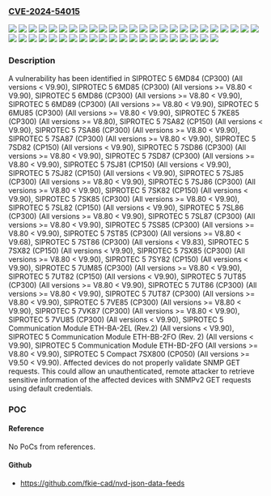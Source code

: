 ### [CVE-2024-54015](https://cve.mitre.org/cgi-bin/cvename.cgi?name=CVE-2024-54015)
![](https://img.shields.io/static/v1?label=Product&message=SIPROTEC%205%206MD84%20(CP300)&color=blue)
![](https://img.shields.io/static/v1?label=Product&message=SIPROTEC%205%206MD85%20(CP300)&color=blue)
![](https://img.shields.io/static/v1?label=Product&message=SIPROTEC%205%206MD86%20(CP300)&color=blue)
![](https://img.shields.io/static/v1?label=Product&message=SIPROTEC%205%206MD89%20(CP300)&color=blue)
![](https://img.shields.io/static/v1?label=Product&message=SIPROTEC%205%206MU85%20(CP300)&color=blue)
![](https://img.shields.io/static/v1?label=Product&message=SIPROTEC%205%207KE85%20(CP300)&color=blue)
![](https://img.shields.io/static/v1?label=Product&message=SIPROTEC%205%207SA82%20(CP150)&color=blue)
![](https://img.shields.io/static/v1?label=Product&message=SIPROTEC%205%207SA86%20(CP300)&color=blue)
![](https://img.shields.io/static/v1?label=Product&message=SIPROTEC%205%207SA87%20(CP300)&color=blue)
![](https://img.shields.io/static/v1?label=Product&message=SIPROTEC%205%207SD82%20(CP150)&color=blue)
![](https://img.shields.io/static/v1?label=Product&message=SIPROTEC%205%207SD86%20(CP300)&color=blue)
![](https://img.shields.io/static/v1?label=Product&message=SIPROTEC%205%207SD87%20(CP300)&color=blue)
![](https://img.shields.io/static/v1?label=Product&message=SIPROTEC%205%207SJ81%20(CP150)&color=blue)
![](https://img.shields.io/static/v1?label=Product&message=SIPROTEC%205%207SJ82%20(CP150)&color=blue)
![](https://img.shields.io/static/v1?label=Product&message=SIPROTEC%205%207SJ85%20(CP300)&color=blue)
![](https://img.shields.io/static/v1?label=Product&message=SIPROTEC%205%207SJ86%20(CP300)&color=blue)
![](https://img.shields.io/static/v1?label=Product&message=SIPROTEC%205%207SK82%20(CP150)&color=blue)
![](https://img.shields.io/static/v1?label=Product&message=SIPROTEC%205%207SK85%20(CP300)&color=blue)
![](https://img.shields.io/static/v1?label=Product&message=SIPROTEC%205%207SL82%20(CP150)&color=blue)
![](https://img.shields.io/static/v1?label=Product&message=SIPROTEC%205%207SL86%20(CP300)&color=blue)
![](https://img.shields.io/static/v1?label=Product&message=SIPROTEC%205%207SL87%20(CP300)&color=blue)
![](https://img.shields.io/static/v1?label=Product&message=SIPROTEC%205%207SS85%20(CP300)&color=blue)
![](https://img.shields.io/static/v1?label=Product&message=SIPROTEC%205%207ST85%20(CP300)&color=blue)
![](https://img.shields.io/static/v1?label=Product&message=SIPROTEC%205%207ST86%20(CP300)&color=blue)
![](https://img.shields.io/static/v1?label=Product&message=SIPROTEC%205%207SX82%20(CP150)&color=blue)
![](https://img.shields.io/static/v1?label=Product&message=SIPROTEC%205%207SX85%20(CP300)&color=blue)
![](https://img.shields.io/static/v1?label=Product&message=SIPROTEC%205%207SY82%20(CP150)&color=blue)
![](https://img.shields.io/static/v1?label=Product&message=SIPROTEC%205%207UM85%20(CP300)&color=blue)
![](https://img.shields.io/static/v1?label=Product&message=SIPROTEC%205%207UT82%20(CP150)&color=blue)
![](https://img.shields.io/static/v1?label=Product&message=SIPROTEC%205%207UT85%20(CP300)&color=blue)
![](https://img.shields.io/static/v1?label=Product&message=SIPROTEC%205%207UT86%20(CP300)&color=blue)
![](https://img.shields.io/static/v1?label=Product&message=SIPROTEC%205%207UT87%20(CP300)&color=blue)
![](https://img.shields.io/static/v1?label=Product&message=SIPROTEC%205%207VE85%20(CP300)&color=blue)
![](https://img.shields.io/static/v1?label=Product&message=SIPROTEC%205%207VK87%20(CP300)&color=blue)
![](https://img.shields.io/static/v1?label=Product&message=SIPROTEC%205%207VU85%20(CP300)&color=blue)
![](https://img.shields.io/static/v1?label=Product&message=SIPROTEC%205%20Communication%20Module%20ETH-BA-2EL%20(Rev.2)&color=blue)
![](https://img.shields.io/static/v1?label=Product&message=SIPROTEC%205%20Communication%20Module%20ETH-BB-2FO%20(Rev.%202)&color=blue)
![](https://img.shields.io/static/v1?label=Product&message=SIPROTEC%205%20Communication%20Module%20ETH-BD-2FO&color=blue)
![](https://img.shields.io/static/v1?label=Product&message=SIPROTEC%205%20Compact%207SX800%20(CP050)&color=blue)
![](https://img.shields.io/static/v1?label=Version&message=0%3C%20V9.83%20&color=brighgreen)
![](https://img.shields.io/static/v1?label=Version&message=0%3C%20V9.90%20&color=brighgreen)
![](https://img.shields.io/static/v1?label=Version&message=V8.80%3C%20*%20&color=brighgreen)
![](https://img.shields.io/static/v1?label=Version&message=V8.80%3C%20V9.68%20&color=brighgreen)
![](https://img.shields.io/static/v1?label=Version&message=V8.80%3C%20V9.90%20&color=brighgreen)
![](https://img.shields.io/static/v1?label=Version&message=V9.50%3C%20V9.90%20&color=brighgreen)
![](https://img.shields.io/static/v1?label=Vulnerability&message=CWE-1392%3A%20Use%20of%20Default%20Credentials&color=brighgreen)

### Description

A vulnerability has been identified in SIPROTEC 5 6MD84 (CP300) (All versions < V9.90), SIPROTEC 5 6MD85 (CP300) (All versions >= V8.80 < V9.90), SIPROTEC 5 6MD86 (CP300) (All versions >= V8.80 < V9.90), SIPROTEC 5 6MD89 (CP300) (All versions >= V8.80 < V9.90), SIPROTEC 5 6MU85 (CP300) (All versions >= V8.80 < V9.90), SIPROTEC 5 7KE85 (CP300) (All versions >= V8.80), SIPROTEC 5 7SA82 (CP150) (All versions < V9.90), SIPROTEC 5 7SA86 (CP300) (All versions >= V8.80 < V9.90), SIPROTEC 5 7SA87 (CP300) (All versions >= V8.80 < V9.90), SIPROTEC 5 7SD82 (CP150) (All versions < V9.90), SIPROTEC 5 7SD86 (CP300) (All versions >= V8.80 < V9.90), SIPROTEC 5 7SD87 (CP300) (All versions >= V8.80 < V9.90), SIPROTEC 5 7SJ81 (CP150) (All versions < V9.90), SIPROTEC 5 7SJ82 (CP150) (All versions < V9.90), SIPROTEC 5 7SJ85 (CP300) (All versions >= V8.80 < V9.90), SIPROTEC 5 7SJ86 (CP300) (All versions >= V8.80 < V9.90), SIPROTEC 5 7SK82 (CP150) (All versions < V9.90), SIPROTEC 5 7SK85 (CP300) (All versions >= V8.80 < V9.90), SIPROTEC 5 7SL82 (CP150) (All versions < V9.90), SIPROTEC 5 7SL86 (CP300) (All versions >= V8.80 < V9.90), SIPROTEC 5 7SL87 (CP300) (All versions >= V8.80 < V9.90), SIPROTEC 5 7SS85 (CP300) (All versions >= V8.80 < V9.90), SIPROTEC 5 7ST85 (CP300) (All versions >= V8.80 < V9.68), SIPROTEC 5 7ST86 (CP300) (All versions < V9.83), SIPROTEC 5 7SX82 (CP150) (All versions < V9.90), SIPROTEC 5 7SX85 (CP300) (All versions >= V8.80 < V9.90), SIPROTEC 5 7SY82 (CP150) (All versions < V9.90), SIPROTEC 5 7UM85 (CP300) (All versions >= V8.80 < V9.90), SIPROTEC 5 7UT82 (CP150) (All versions < V9.90), SIPROTEC 5 7UT85 (CP300) (All versions >= V8.80 < V9.90), SIPROTEC 5 7UT86 (CP300) (All versions >= V8.80 < V9.90), SIPROTEC 5 7UT87 (CP300) (All versions >= V8.80 < V9.90), SIPROTEC 5 7VE85 (CP300) (All versions >= V8.80 < V9.90), SIPROTEC 5 7VK87 (CP300) (All versions >= V8.80 < V9.90), SIPROTEC 5 7VU85 (CP300) (All versions < V9.90), SIPROTEC 5 Communication Module ETH-BA-2EL (Rev.2) (All versions < V9.90), SIPROTEC 5 Communication Module ETH-BB-2FO (Rev. 2) (All versions < V9.90), SIPROTEC 5 Communication Module ETH-BD-2FO (All versions >= V8.80 < V9.90), SIPROTEC 5 Compact 7SX800 (CP050) (All versions >= V9.50 < V9.90). Affected devices do not properly validate SNMP GET requests. This could allow an unauthenticated, remote attacker to retrieve sensitive information of the affected devices with SNMPv2 GET requests using default credentials.

### POC

#### Reference
No PoCs from references.

#### Github
- https://github.com/fkie-cad/nvd-json-data-feeds

